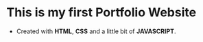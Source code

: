# This is my first Portfolio Website
- Created with **HTML**, **CSS** and a little bit of **JAVASCRIPT**.
